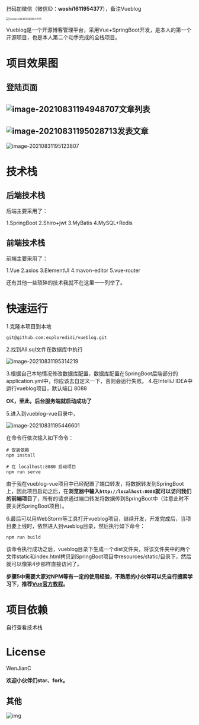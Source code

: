 扫码加微信（微信ID：**woshi1611954377**），备注Vueblog

<img src="F:\QQ数据\MobileFile\mmqrcode1630406831515.png" alt="mmqrcode1630406831515" style="zoom: 50%;" />

Vueblog是一个开源博客管理平台，采用Vue+SpringBoot开发，是本人的第一个开源项目，也是本人第二个动手完成的全栈项目。

# 项目效果图

## 登陆页面

## ![image-20210831194948707](C:\Users\MagicBook\AppData\Roaming\Typora\typora-user-images\image-20210831194948707.png)文章列表

## ![image-20210831195028713](C:\Users\MagicBook\AppData\Roaming\Typora\typora-user-images\image-20210831195028713.png)发表文章

![image-20210831195123807](C:\Users\MagicBook\AppData\Roaming\Typora\typora-user-images\image-20210831195123807.png)



# 技术栈

## 后端技术栈

后端主要采用了：

1.SpringBoot
2.Shiro+jwt
3.MyBatis
4.MySQL+Redis

## 前端技术栈

前端主要采用了：

1.Vue
2.axios
3.ElementUI
4.mavon-editor
5.vue-router

还有其他一些琐碎的技术我就不在这里一一列举了。

# 快速运行

1.克隆本项目到本地

```
git@github.com:exploredidi/vueblog.git
```

2.找到All.sql文件在数据库中执行

![image-20210831195314219](C:\Users\MagicBook\AppData\Roaming\Typora\typora-user-images\image-20210831195314219.png)

3.根据自己本地情况修改数据库配置，数据库配置在SpringBoot后端部分的application.yml中，你应该去自定义一下，否则会运行失败。
4.在IntelliJ IDEA中运行vueblog项目，默认端口  8088

**OK，至此，后台服务端就启动成功了**

5.进入到vueblog-vue目录中，

![image-20210831195446601](C:\Users\MagicBook\AppData\Roaming\Typora\typora-user-images\image-20210831195446601.png)

在命令行依次输入如下命令：

```
# 安装依赖
npm install

# 在 localhost:8080 启动项目
npm run serve
```

由于我在vueblog-vue项目中已经配置了端口转发，将数据转发到SpringBoot上，因此项目启动之后，在**浏览器中输入`http://localhost:8088`就可以访问我们的前端项目**了，所有的请求通过端口转发将数据传到SpringBoot中（注意此时不要关闭SpringBoot项目）。

6.最后可以用WebStorm等工具打开vueblog项目，继续开发，开发完成后，当项目要上线时，依然进入到vueblog目录，然后执行如下命令：

```
npm run build
```

该命令执行成功之后，vueblog目录下生成一个dist文件夹，将该文件夹中的两个文件static和index.html拷贝到SpringBoot项目中resources/static/目录下，然后就可以像第4步那样直接访问了。

**步骤5中需要大家对NPM等有一定的使用经验，不熟悉的小伙伴可以先自行搜索学习下，推荐[Vue官方教程](https://cn.vuejs.org/v2/guide/)。**

# 项目依赖

自行查看技术栈

# License

WenJianC

**欢迎小伙伴们star、fork。**

## 其他



![img](F:\QQ数据\MobileFile\mmqrcode1630406831515.png)